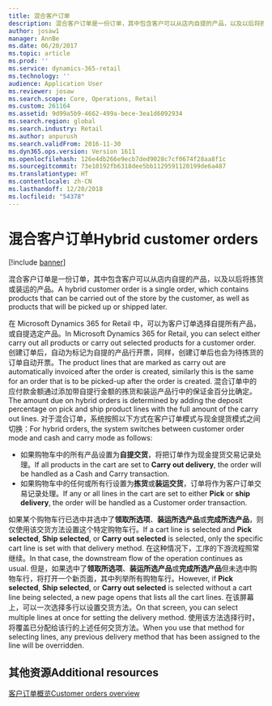 ```yaml
---
title: 混合客户订单
description: 混合客户订单是一份订单，其中包含客户可以从店内自提的产品，以及以后将拣货或装运的产品。
author: josaw1
manager: AnnBe
ms.date: 06/20/2017
ms.topic: article
ms.prod: ''
ms.service: dynamics-365-retail
ms.technology: ''
audience: Application User
ms.reviewer: josaw
ms.search.scope: Core, Operations, Retail
ms.custom: 261164
ms.assetid: 9d99a5b9-4662-499a-bece-3ea1d6092934
ms.search.region: global
ms.search.industry: Retail
ms.author: anpurush
ms.search.validFrom: 2016-11-30
ms.dyn365.ops.version: Version 1611
ms.openlocfilehash: 126e4db266e9ecb7ded9028c7cf0674f28aa8f1c
ms.sourcegitcommit: 73e10192fb6318dee5bb1129591120199de6a487
ms.translationtype: HT
ms.contentlocale: zh-CN
ms.lasthandoff: 12/20/2018
ms.locfileid: "54378"
---
```

# <a name="hybrid-customer-orders"></a><span data-ttu-id="4db81-103">混合客户订单</span><span class="sxs-lookup"><span data-stu-id="4db81-103">Hybrid customer orders</span></span>

[!include [banner](includes/banner.md)]

<span data-ttu-id="4db81-104">混合客户订单是一份订单，其中包含客户可以从店内自提的产品，以及以后将拣货或装运的产品。</span><span class="sxs-lookup"><span data-stu-id="4db81-104">A hybrid customer order is a single order, which contains products that can be carried out of the store by the customer, as well as products that will be picked up or shipped later.</span></span>

<span data-ttu-id="4db81-105">在 Microsoft Dynamics 365 for Retail 中，可以为客户订单选择自提所有产品，或自提选定产品。</span><span class="sxs-lookup"><span data-stu-id="4db81-105">In Microsoft Dynamics 365 for Retail, you can select either carry out all products or carry out selected products for a customer order.</span></span> <span data-ttu-id="4db81-106">创建订单后，自动为标记为自提的产品行开票，同样，创建订单后也会为待拣货的订单自动开票。</span><span class="sxs-lookup"><span data-stu-id="4db81-106">The product lines that are marked as carry out are automatically invoiced after the order is created, similarly this is the same for an order that is to be picked-up after the order is created.</span></span> <span data-ttu-id="4db81-107">混合订单中的应付款金额通过添加带自提行金额的拣货和装运产品行中的保证金百分比确定。</span><span class="sxs-lookup"><span data-stu-id="4db81-107">The amount due on hybrid orders is determined by adding the deposit percentage on pick and ship product lines with the full amount of the carry out lines.</span></span> <span data-ttu-id="4db81-108">对于混合订单，系统按照以下方式在客户订单模式与现金提货模式之间切换：</span><span class="sxs-lookup"><span data-stu-id="4db81-108">For hybrid orders, the system switches between customer order mode and cash and carry mode as follows:</span></span>

-   <span data-ttu-id="4db81-109">如果购物车中的所有产品设置为**自提交货**，将把订单作为现金提货交易记录处理。</span><span class="sxs-lookup"><span data-stu-id="4db81-109">If all products in the cart are set to **Carry out delivery**, the order will be handled as a Cash and Carry transaction.</span></span>
-   <span data-ttu-id="4db81-110">如果购物车中的任何或所有行设置为**拣货**或**装运交货**，订单将作为客户订单交易记录处理。</span><span class="sxs-lookup"><span data-stu-id="4db81-110">If any or all lines in the cart are set to either **Pick** or **ship delivery**, the order will be handled as a Customer order transaction.</span></span>

<span data-ttu-id="4db81-111">如果某个购物车行已选中并选中了**领取所选项**、**装运所选产品**或**完成所选产品**，则仅使用该交货方法设置这个特定购物车行。</span><span class="sxs-lookup"><span data-stu-id="4db81-111">If a cart line is selected and **Pick selected**, **Ship selected**, or **Carry out selected** is selected, only the specific cart line is set with that delivery method.</span></span> <span data-ttu-id="4db81-112">在这种情况下，工序的下游流程照常继续。</span><span class="sxs-lookup"><span data-stu-id="4db81-112">In that case, the downstream flow of the operation continues as usual.</span></span> <span data-ttu-id="4db81-113">但是，如果选中了**领取所选项**、**装运所选产品**或**完成所选产品**但未选中购物车行，将打开一个新页面，其中列举所有购物车行。</span><span class="sxs-lookup"><span data-stu-id="4db81-113">However, if **Pick selected**, **Ship selected**, or **Carry out selected** is selected without a cart line being selected, a new page opens that lists all the cart lines.</span></span> <span data-ttu-id="4db81-114">在该屏幕上，可以一次选择多行以设置交货方法。</span><span class="sxs-lookup"><span data-stu-id="4db81-114">On that screen, you can select multiple lines at once for setting the delivery method.</span></span> <span data-ttu-id="4db81-115">使用该方法选择行时，将覆盖已分配给该行的上述任何交货方法。</span><span class="sxs-lookup"><span data-stu-id="4db81-115">When you use that method for selecting lines, any previous delivery method that has been assigned to the line will be overridden.</span></span>

<a name="additional-resources"></a><span data-ttu-id="4db81-116">其他资源</span><span class="sxs-lookup"><span data-stu-id="4db81-116">Additional resources</span></span>
--------

[<span data-ttu-id="4db81-117">客户订单概览</span><span class="sxs-lookup"><span data-stu-id="4db81-117">Customer orders overview</span></span>](customer-orders-overview.md)



